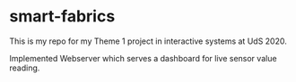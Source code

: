 # smart-fabrics

This is my repo for my Theme 1 project in interactive systems at UdS 2020.

Implemented Webserver which serves a dashboard for live sensor value reading.
